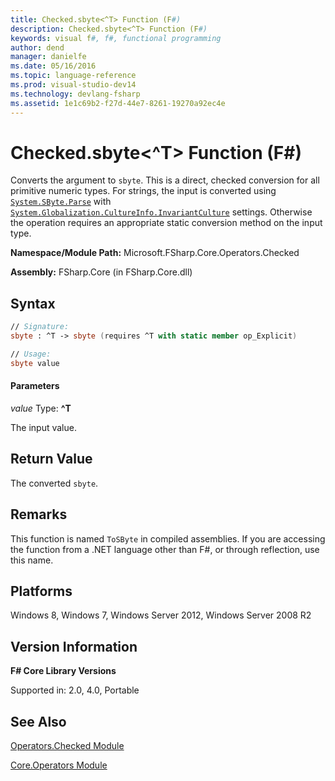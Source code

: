 ```yaml
---
title: Checked.sbyte<^T> Function (F#)
description: Checked.sbyte<^T> Function (F#)
keywords: visual f#, f#, functional programming
author: dend
manager: danielfe
ms.date: 05/16/2016
ms.topic: language-reference
ms.prod: visual-studio-dev14
ms.technology: devlang-fsharp
ms.assetid: 1e1c69b2-f27d-44e7-8261-19270a92ec4e 
---
```


# Checked.sbyte<^T> Function (F#)

Converts the argument to `sbyte`. This is a direct, checked conversion for all primitive numeric types. For strings, the input is converted using [`System.SByte.Parse`](https://msdn.microsoft.com/library/system.sbyte.parse.aspx) with [`System.Globalization.CultureInfo.InvariantCulture`](https://msdn.microsoft.com/library/system.globalization.cultureinfo.invariantculture.aspx) settings. Otherwise the operation requires an appropriate static conversion method on the input type.

**Namespace/Module Path:** Microsoft.FSharp.Core.Operators.Checked

**Assembly:** FSharp.Core (in FSharp.Core.dll)


## Syntax

```fsharp
// Signature:
sbyte : ^T -> sbyte (requires ^T with static member op_Explicit)

// Usage:
sbyte value
```

#### Parameters
*value*
Type: **^T**


The input value.

## Return Value

The converted `sbyte`.

## Remarks
This function is named `ToSByte` in compiled assemblies. If you are accessing the function from a .NET language other than F#, or through reflection, use this name.

## Platforms
Windows 8, Windows 7, Windows Server 2012, Windows Server 2008 R2

## Version Information
**F# Core Library Versions**

Supported in: 2.0, 4.0, Portable

## See Also
[Operators.Checked Module](Operators.Checked-Module-%5BFSharp%5D.md)

[Core.Operators Module](Core.Operators-Module-%5BFSharp%5D.md)